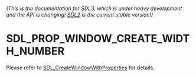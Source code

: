 ###### (This is the documentation for SDL3, which is under heavy development and the API is changing! [SDL2](https://wiki.libsdl.org/SDL2/) is the current stable version!)
# SDL_PROP_WINDOW_CREATE_WIDTH_NUMBER

Please refer to [SDL_CreateWindowWithProperties](SDL_CreateWindowWithProperties) for details.

